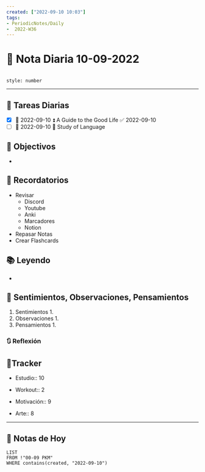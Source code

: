 ```yaml
---
created: ["2022-09-10 10:03"]
tags:
- PeriodicNotes/Daily
-  2022-W36
---
```


# 📅 Nota Diaria  10-09-2022
```toc

style: number

```

---
## 🔷 Tareas Diarias
- [x] 📅 2022-09-10 ⏫ A Guide to the Good Life ✅ 2022-09-10
- [ ] 📅 2022-09-10 🔼 Study of Language

## 🎯 Objectivos
- 
## 📕 Recordatorios
- Revisar
	- Discord
	- Youtube
	- Anki
	- Marcadores
	- Notion
- Repasar Notas
- Crear Flashcards

## 📚 Leyendo
- 
## 💬 Sentimientos, Observaciones, Pensamientos 
1. Sentimientos
	1. 
2. Observaciones
	1. 
3. Pensamientos
	1. 
### 🔃 Reflexión

## 🔷Tracker

- Estudio:: 10

- Workout:: 2

- Motivación:: 9

- Arte:: 8
---

## 📅 Notas de Hoy
```dataview
LIST 
FROM !"00-09 PKM" 
WHERE contains(created, "2022-09-10")
```